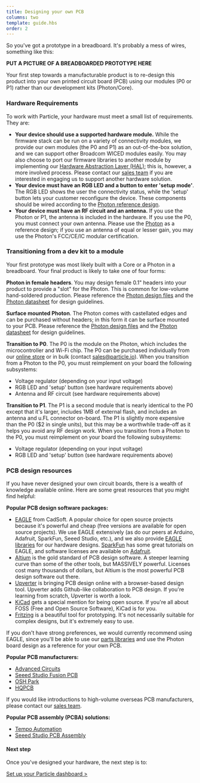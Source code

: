 ```yaml
---
title: Designing your own PCB
columns: two
template: guide.hbs
order: 2
---
```


So you've got a prototype in a breadboard. It's probably a mess of wires, something like this:

**PUT A PICTURE OF A BREADBOARDED PROTOTYPE HERE**

Your first step towards a manufacturable product is to re-design this product into your own printed circuit board (PCB) using our modules (P0 or P1) rather than our development kits (Photon/Core).

### Hardware Requirements

To work with Particle, your hardware must meet a small list of requirements. They are:

- **Your device should use a supported hardware module.** While the firmware stack can be run on a variety of connectivity modules, we provide our own modules (the P0 and P1) as an out-of-the-box solution, and we can support other Broadcom WICED modules easily. You may also choose to port our firmware libraries to another module by implementing our [Hardware Abstraction Layer (HAL)](https://www.github.com/spark/firmware); this is, however, a more involved process. Please contact our [sales team](mailto:sales@particle.io) if you are interested in engaging us to support another hardware solution.
- **Your device must have an RGB LED and a button to enter 'setup mode'**. The RGB LED shows the user the connectivity status, while the 'setup' button lets your customer reconfigure the device. These components should be wired according to the [Photon reference design](https://www.github.com/spark/photon).
- **Your device must have an RF circuit and an antenna.** If you use the Photon or P1, the antenna is included in the hardware. If you use the P0, you must connect your own antenna. Please use the [Photon](https://www.github.com/spark/photon) as a reference design; if you use an antenna of equal or lesser gain, you may use the Photon's FCC/CE/IC modular certification.

### Transitioning from a dev kit to a module

Your first prototype was most likely built with a Core or a Photon in a breadboard. Your final product is likely to take one of four forms:

**Photon in female headers**. You may design female 0.1" headers into your product to provide a "slot" for the Photon. This is common for low-volume hand-soldered production. Please reference the [Photon design files](https://www.github.com/spark/photon) and the [Photon datasheet](#) for design guidelines.

**Surface mounted Photon**. The Photon comes with castellated edges and can be purchased without headers; in this form it can be surface mounted to your PCB. Please reference the [Photon design files](https://www.github.com/spark/photon) and the [Photon datasheet](#) for design guidelines.

**Transition to P0**. The P0 is the module on the Photon, which includes the microcontroller and Wi-Fi chip. The P0 can be purchased individually from our [online store](https://store.particle.io) or in bulk (contact [sales@particle.io](mailto:sales@particle.io)). When you transition from a Photon to the P0, you must reimplement on your board the following subsystems:

- Voltage regulator (depending on your input voltage)
- RGB LED and 'setup' button (see hardware requirements above)
- Antenna and RF circuit (see hardware requirements above)

**Transition to P1**. The P1 is a second module that is nearly identical to the P0 except that it's larger, includes 1MB of external flash, and includes an antenna and u.FL connector on-board. The P1 is slightly more expensive than the P0 ($2 in single units), but this may be a worthwhile trade-off as it helps you avoid any RF design work. When you transition from a Photon to the P0, you must reimplement on your board the following subsystems:

- Voltage regulator (depending on your input voltage)
- RGB LED and 'setup' button (see hardware requirements above)

### PCB design resources

If you have never designed your own circuit boards, there is a wealth of knowledge available online. Here are some great resources that you might find helpful:

**Popular PCB design software packages:**

- [EAGLE](http://www.cadsoftusa.com) from CadSoft. A popular choice for open source projects because it's powerful and cheap (free versions are available for open source projects). We use EAGLE extensively (as do our peers at Arduino, Adafruit, SparkFun, Seeed Studio, etc.), and we also provide [EAGLE libraries](https://www.github.com/spark/photon) for our hardware designs. [SparkFun](https://learn.sparkfun.com/tutorials/using-eagle-schematic) has some great tutorials on EAGLE, and software licenses are available on [Adafruit](https://www.adafruit.com/categories/169).
- [Altium](http://www.altium.com) is the gold standard of PCB design software. A steeper learning curve than some of the other tools, but MASSIVELY powerful. Licenses cost many thousands of dollars, but Altium is the most powerful PCB design software out there.
- [Upverter](https://upverter.com/) is bringing PCB design online with a browser-based design tool. Upverter adds Github-like collaboration to PCB design. If you're learning from scratch, Upverter is worth a look.
- [KiCad](http://www.kicad-pcb.org/) gets a special mention for being open source. If you're all about FOSS (Free and Open Source Software), KiCad is for you.
- [Fritzing](http://fritzing.org/home/) is a beautiful tool for prototyping. It's not necessarily suitable for complex designs, but it's extremely easy to use.

If you don't have strong preferences, we would currently recommend using EAGLE, since you'll be able to use our [parts libraries](https://www.github.com/spark/photon) and use the Photon board design as a reference for your own PCB.

**Popular PCB manufacturers:**

- [Advanced Circuits](http://www.4pcb.com/)
- [Seeed Studio Fusion PCB](https://www.seeedstudio.com/service/)
- [OSH Park](https://oshpark.com/)
- [HQPCB](http://www.hqpcb.com/)

If you would like introductions to high-volume overseas PCB manufacturers, please contact our [sales team](mailto:sales@particle.io).

**Popular PCB assembly (PCBA) solutions:**

- [Tempo Automation](http://tempoautomation.com/)
- [Seeed Studio PCB Assembly](https://www.seeedstudio.com/service/)

#### Next step

Once you've designed your hardware, the next step is to:

[Set up your Particle dashboard >](build-dashboard)
